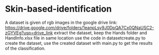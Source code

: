 # Skin-based-identification
A dataset is given of rgb images in the google drive link: https://drive.google.com/drive/folders/1eanpLsy9J0DpQA7Cx0QNaUSC2-zGYVEg?usp=drive_link
extract the dataset, keep the Hands folder and HandInfo.xlsx file in same location use the code in datasetcreate.py to create the dataset,
use the created dataset with main.py to get the results of the classification.
